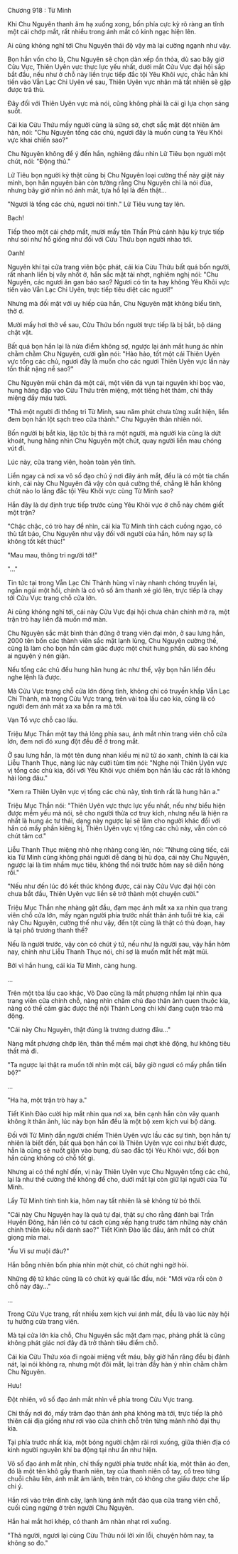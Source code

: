 




Chương 918 : Từ Minh


Khi Chu Nguyên thanh âm hạ xuống xong, bốn phía cực kỳ rõ ràng an tĩnh một cái chớp mắt, rất nhiều trong ánh mắt có kinh ngạc hiện lên.

Ai cũng không nghĩ tới Chu Nguyên thái độ vậy mà lại cường ngạnh như vậy.

Bọn hắn vốn cho là, Chu Nguyên sẽ chọn dàn xếp ổn thỏa, dù sao bây giờ Cửu Vực, Thiên Uyên vực thực lực yếu nhất, dưới mắt Cửu Vực đại hội sắp bắt đầu, nếu như ở chỗ này liền trực tiếp đắc tội Yêu Khôi vực, chắc hẳn khi tiến vào Vẫn Lạc Chi Uyên về sau, Thiên Uyên vực nhân mã tất nhiên sẽ gặp được trả thù.

Đây đối với Thiên Uyên vực mà nói, cũng không phải là cái gì lựa chọn sáng suốt.

Cái kia Cừu Thứu mấy người cũng là sững sờ, chợt sắc mặt đột nhiên âm hàn, nói: "Chu Nguyên tổng các chủ, ngươi đây là muốn cùng ta Yêu Khôi vực khai chiến sao?"

Chu Nguyên không để ý đến hắn, nghiêng đầu nhìn Lữ Tiêu bọn người một chút, nói: "Động thủ."

Lữ Tiêu bọn người kỳ thật cũng bị Chu Nguyên loại cường thế này giật nảy mình, bọn hắn nguyên bản còn tưởng rằng Chu Nguyên chỉ là nói đùa, nhưng bây giờ nhìn nó ánh mắt, tựa hồ lại là đến thật...

"Ngươi là tổng các chủ, ngươi nói tính." Lữ Tiêu vung tay lên.

Bạch!

Tiếp theo một cái chớp mắt, mười mấy tên Thần Phủ cảnh hậu kỳ trực tiếp như sói như hổ giống như đối với Cừu Thứu bọn người nhào tới.

Oanh!

Nguyên khí tại cửa trang viên bộc phát, cái kia Cừu Thứu bất quá bốn người, rất nhanh liền bị vây nhốt ở, hắn sắc mặt tái nhợt, nghiêm nghị nói: "Chu Nguyên, các ngươi ăn gan báo sao? Ngươi có tin ta hay không Yêu Khôi vực tiến vào Vẫn Lạc Chi Uyên, trực tiếp tiêu diệt các ngươi!"

Nhưng mà đối mặt với uy hiếp của hắn, Chu Nguyên mặt không biểu tình, thờ ơ.

Mười mấy hơi thở về sau, Cừu Thứu bốn người trực tiếp là bị bắt, bộ dáng chật vật.

Bất quá bọn hắn lại là nửa điểm không sợ, ngược lại ánh mắt hung ác nhìn chằm chằm Chu Nguyên, cười gằn nói: "Hảo hảo, tốt một cái Thiên Uyên vực tổng các chủ, ngươi đây là muốn cho các ngươi Thiên Uyên vực lần này tổn thất nặng nề sao?"

Chu Nguyên mũi chân đá một cái, một viên đá vụn tại nguyên khí bọc vào, hung hăng đập vào Cừu Thứu trên miệng, một tiếng hét thảm, chỉ thấy miệng đầy máu tươi.

"Thả một người đi thông tri Từ Minh, sau năm phút chưa từng xuất hiện, liền đem bọn hắn lột sạch treo cửa thành." Chu Nguyên thản nhiên nói.

Bốn người bị bắt kia, lập tức bị thả ra một người, mà người kia cũng là dứt khoát, hung hăng nhìn Chu Nguyên một chút, quay người liền mau chóng vút đi.

Lúc này, cửa trang viên, hoàn toàn yên tĩnh.

Liền ngay cả nơi xa vô số đạo chú ý nơi đây ánh mắt, đều là có một tia chấn kinh, cái này Chu Nguyên đã vậy còn quá cường thế, chẳng lẽ hắn không chút nào lo lắng đắc tội Yêu Khôi vực cùng Từ Minh sao?

Hắn đây là dự định trực tiếp trước cùng Yêu Khôi vực ở chỗ này chém giết một trận?

"Chậc chậc, có trò hay để nhìn, cái kia Từ Minh tính cách cuồng ngạo, có thù tất báo, Chu Nguyên như vậy đối với người của hắn, hôm nay sợ là không tốt kết thúc!"

"Mau mau, thông tri người tới!"

"..."

Tin tức tại trong Vẫn Lạc Chi Thành hùng vĩ này nhanh chóng truyền lại, ngắn ngủi một hồi, chính là có vô số âm thanh xé gió lên, trực tiếp là chạy tới Cửu Vực trang chỗ cửa lớn.

Ai cũng không nghĩ tới, cái này Cửu Vực đại hội chưa chân chính mở ra, một trận trò hay liền đã muốn mở màn.

Chu Nguyên sắc mặt bình thản đứng ở trang viên đại môn, ở sau lưng hắn, 2000 tên bốn các thành viên sắc mặt lạnh lùng, Chu Nguyên cường thế, cũng là làm cho bọn hắn cảm giác được một chút hưng phấn, dù sao không ai nguyện ý nén giận.

Nếu tổng các chủ đều hung hãn hung ác như thế, vậy bọn hắn liền đều nghe lệnh là được.

Mà Cửu Vực trang chỗ cửa lớn động tĩnh, không chỉ có truyền khắp Vẫn Lạc Chi Thành, mà trong Cửu Vực trang, trên vài toà lầu cao kia, cũng là có người đem ánh mắt xa xa bắn ra mà tới.

Vạn Tổ vực chỗ cao lầu.

Triệu Mục Thần một tay thả lỏng phía sau, ánh mắt nhìn trang viên chỗ cửa lớn, đem nơi đó xung đột đều để ở trong mắt.

Ở sau lưng hắn, là một tên dung nhan kiều mị nữ tử áo xanh, chính là cái kia Liễu Thanh Thục, nàng lúc này cười tủm tỉm nói: "Nghe nói Thiên Uyên vực vị tổng các chủ kia, đối với Yêu Khôi vực chiếm bọn hắn lầu các rất là không hài lòng đâu."

"Xem ra Thiên Uyên vực vị tổng các chủ này, tính tình rất là hung hãn a."

Triệu Mục Thần nói: "Thiên Uyên vực thực lực yếu nhất, nếu như biểu hiện được mềm yếu mà nói, sẽ cho người thừa cơ truy kích, nhưng nếu là hiện ra nhất là hung ác tư thái, dạng này ngược lại sẽ làm cho người khác đối với hắn có mấy phần kiêng kị, Thiên Uyên vực vị tổng các chủ này, vẫn còn có chút tâm cơ."

Liễu Thanh Thục miệng nhỏ nhẹ nhàng cong lên, nói: "Nhưng cũng tiếc, cái kia Từ Minh cũng không phải người dễ dàng bị hù dọa, cái này Chu Nguyên, ngược lại là tìm nhầm mục tiêu, không thể nói trước hôm nay sẽ diễn hỏng rồi."

"Nếu như đến lúc đó kết thúc không được, cái này Cửu Vực đại hội còn chưa bắt đầu, Thiên Uyên vực liền sẽ trở thành một chuyện cười."

Triệu Mục Thần nhẹ nhàng gật đầu, đạm mạc ánh mắt xa xa nhìn qua trang viên chỗ cửa lớn, mấy ngàn người phía trước nhất thân ảnh tuổi trẻ kia, cái này Chu Nguyên, cường thế như vậy, đến tột cùng là thật có thủ đoạn, hay là tại phô trương thanh thế?

Nếu là người trước, vậy còn có chút ý tứ, nếu như là người sau, vậy hắn hôm nay, chính như Liễu Thanh Thục nói, chỉ sợ là muốn mất hết mặt mũi.

Bởi vì hắn hung, cái kia Từ Minh, càng hung.

...

Trên một tòa lầu cao khác, Võ Dao cũng là mắt phượng nhắm lại nhìn qua trang viên cửa chính chỗ, nàng nhìn chăm chú đạo thân ảnh quen thuộc kia, nàng có thể cảm giác được thể nội Thánh Long chi khí đang cuộn trào mà động.

"Cái này Chu Nguyên, thật đúng là trương dương đâu..."

Nàng mắt phượng chớp lên, thân thể mềm mại chợt khẽ động, hư không tiêu thất mà đi.

"Ta ngược lại thật ra muốn tới nhìn một cái, bây giờ ngươi có mấy phần tiến bộ?"

...

"Ha ha, một trận trò hay a."

Tiết Kinh Đào cười híp mắt nhìn qua nơi xa, bên cạnh hắn còn vây quanh không ít thân ảnh, lúc này bọn hắn đều là một bộ xem kịch vui bộ dáng.

Đối với Từ Minh dẫn người chiếm Thiên Uyên vực lầu các sự tình, bọn hắn tự nhiên là biết đến, bất quá bọn hắn coi là Thiên Uyên vực coi như biết được, hẳn là cũng sẽ nuốt giận vào bụng, dù sao đắc tội Yêu Khôi vực, đối bọn hắn cũng không có chỗ tốt gì.

Nhưng ai có thể nghĩ đến, vị này Thiên Uyên vực Chu Nguyên tổng các chủ, lại là như thế cường thế không để cho, dưới mắt lại còn giữ lại người của Từ Minh.

Lấy Từ Minh tính tình kia, hôm nay tất nhiên là sẽ không từ bỏ thôi.

"Cái này Chu Nguyên hay là quá tự đại, thật sự cho rằng đánh bại Trần Huyền Đông, hắn liền có tư cách cùng xếp hạng trước tám những này chân chính thiên kiêu nổi danh sao?" Tiết Kinh Đào lắc đầu, ánh mắt có chút giọng mỉa mai.

"Ấu Vi sư muội đâu?"

Hắn bỗng nhiên bốn phía nhìn một chút, có chút nghi ngờ hỏi.

Những đệ tử khác cũng là có chút kỳ quái lắc đầu, nói: "Mới vừa rồi còn ở chỗ này đây..."

...

Trong Cửu Vực trang, rất nhiều xem kịch vui ánh mắt, đều là vào lúc này hội tụ hướng cửa trang viên.

Mà tại cửa lớn kia chỗ, Chu Nguyên sắc mặt đạm mạc, phảng phất là cũng không phát giác nơi đây đã trở thành tiêu điểm chỗ.

Cái kia Cừu Thứu xóa đi ngoài miệng vết máu, bây giờ hắn răng đều bị đánh nát, lại nói không ra, nhưng một đôi mắt, lại tràn đầy hàn ý nhìn chằm chằm Chu Nguyên.

Hưu!

Đột nhiên, vô số đạo ánh mắt nhìn về phía trong Cửu Vực trang.

Chỉ thấy nơi đó, mấy trăm đạo thân ảnh phá không mà tới, trực tiếp là phô thiên cái địa giống như rơi vào cửa chính chỗ trên từng mảnh nhỏ đại thụ kia.

Tại phía trước nhất kia, một bóng người chậm rãi rơi xuống, giữa thiên địa có kinh người nguyên khí ba động tại như ẩn như hiện.

Vô số đạo ánh mắt nhìn, chỉ thấy người phía trước nhất kia, một thân áo đen, đó là một tên khô gầy thanh niên, tay của thanh niên cổ tay, cổ treo từng chuỗi châu liên, ánh mắt âm lãnh, trên trán, có không che giấu được che lấp chi ý.

Hắn rơi vào trên đỉnh cây, lạnh lùng ánh mắt đảo qua cửa trang viên chỗ, cuối cùng ngừng ở trên người Chu Nguyên.

Hắn hai mắt hơi khép, có thanh âm nhàn nhạt rơi xuống.

"Thả người, ngươi lại cùng Cừu Thứu nói lời xin lỗi, chuyện hôm nay, ta không so đo."




